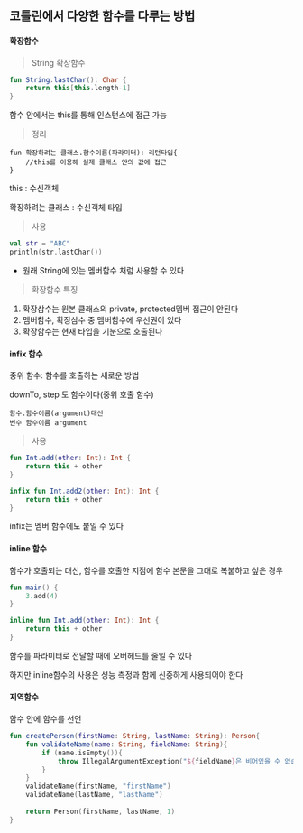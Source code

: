 ## 코틀린에서 다양한 함수를 다루는 방법

#### 확장함수


> String 확장함수
```kotlin
fun String.lastChar(): Char {
    return this[this.length-1]
}
```
함수 안에서는 this를 통해 인스턴스에 접근 가능

> 정리
```
fun 확장하려는 클래스.함수이름(파라미터): 리턴타입{
    //this를 이용해 실제 클래스 안의 값에 접근
}
```
this : 수신객체

확장하려는 클래스 : 수신객체 타입

> 사용
```kotlin
val str = "ABC"
println(str.lastChar())
```
- 원래 String에 있는 멤버함수 처럼 사용할 수 있다

> 확장함수 특징          
1. 확장삼수는 원본 클래스의 private, protected멤버 접근이 안된다
2. 멤버함수, 확장삼수 중 멤버함수에 우선권이 있다
3. 확장함수는 현재 타입을 기분으로 호출된다

#### infix 함수
        
중위 함수:  함수를 호출하는 새로운 방법

downTo, step 도 함수이다(중위 호출 함수)
        
    함수.함수이름(argument)대신
    변수 함수이름 argument

> 사용
```kotlin
fun Int.add(other: Int): Int {
    return this + other
}

infix fun Int.add2(other: Int): Int {
    return this + other
}
```

infix는 멤버 함수에도 붙일 수 있다

#### inline 함수

함수가 호출되는 대신, 함수를 호출한 지점에 함수 본문을 그대로 복붙하고 싶은 경우

```kotlin
fun main() {
    3.add(4)
}

inline fun Int.add(other: Int): Int {
    return this + other
}
```

함수를 파라미터로 전달할 때에 오버헤드를 줄일 수 있다
        
하지만 inline함수의 사용은 성능 측정과 함께 신중하게 사용되어야 한다

#### 지역함수
        
함수 안에 함수를 선언 

```kotlin
fun createPerson(firstName: String, lastName: String): Person{
    fun validateName(name: String, fieldName: String){
        if (name.isEmpty()){
            throw IllegalArgumentException("${fieldName}은 비어있을 수 없습니다! 현재 값 : $name")
        }
    }
    validateName(firstName, "firstName")
    validateName(lastName, "lastName")
    
    return Person(firstName, lastName, 1)
}
```